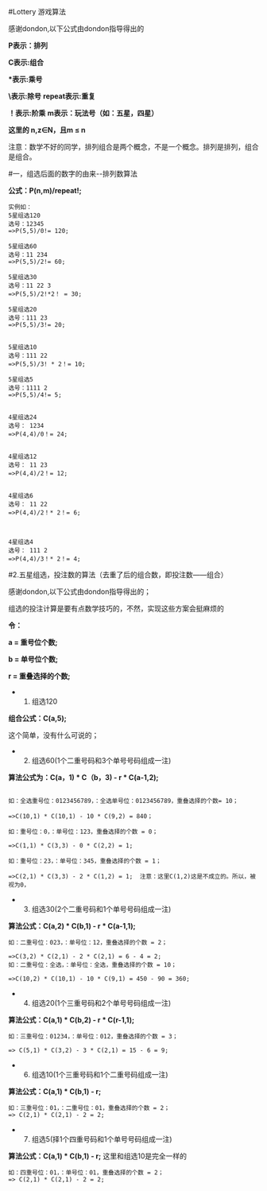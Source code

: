 #Lottery 游戏算法

感谢dondon,以下公式由dondon指导得出的

**P表示：排列**

**C表示:组合**

**\*表示:乘号**

**\\表示:除号**
**repeat表示:重复**

**！表示:阶乘**
**m表示：玩法号（如：五星，四星）**

**这里的 n,z∈N，且m ≤ n**


注意：数学不好的同学，排列组合是两个概念，不是一个概念。排列是排列，组合是组合。


#一，组选后面的数字的由来--排列数算法

**公式：P(n,m)/repeat!;**

```
实例如：
5星组选120
选号：12345
=>P(5,5)/0!= 120;

5星组选60
选号：11 234
=>P(5,5)/2!= 60;

5星组选30
选号：11 22 3
=>P(5,5)/2!*2！ = 30;

5星组选20
选号：111 23
=>P(5,5)/3!= 20;


5星组选10
选号：111 22 
=>P(5,5)/3! * 2！= 10;

5星组选5
选号：1111 2 
=>P(5,5)/4!= 5;


4星组选24
选号： 1234
=>P(4,4)/0！= 24;


4星组选12
选号： 11 23
=>P(4,4)/2！= 12;


4星组选6
选号： 11 22
=>P(4,4)/2！* 2！= 6;



4星组选4
选号： 111 2
=>P(4,4)/3！* 2！= 4;
```



#2.五星组选，投注数的算法（去重了后的组合数，即投注数——组合）

感谢dondon,以下公式由dondon指导得出的；

组选的投注计算是要有点数学技巧的，不然，实现这些方案会挺麻烦的

**令：**

**a = 重号位个数;**

**b = 单号位个数;**

**r = 重叠选择的个数;**


* 1. 组选120

**组合公式：C(a,5);**

这个简单，没有什么可说的；


* 2. 组选60(1个二重号码和3个单号号码组成一注)


**算法公式为：C(a，1) * C（b，3) - r * C(a-1,2);**
```

如：全选重号位：0123456789，：全选单号位：0123456789，重叠选择的个数= 10；

=>C(10,1) * C(10,1) - 10 * C(9,2) = 840；

如：重号位：0，：单号位：123，重叠选择的个数 = 0；

=>C(1,1) * C(3,3) - 0 * C(2,2) = 1;

如：重号位：23，：单号位：345，重叠选择的个数 = 1；

=>C(2,1) * C(3,3) - 2 * C(1,2) = 1;  注意：这里C(1,2)这是不成立的。所以，被视为0，

```


* 3. 组选30(2个二重号码和1个单号号码组成一注)

**算法公式：C(a,2) * C(b,1) - r * C(a-1,1);**
```
如：二重号位：023，：单号位：12，重叠选择的个数 = 2；

=>C(3,2) * C(2,1) - 2 * C(2,1) = 6 - 4 = 2;
如：二重号位：全选，：单号位：全选，重叠选择的个数 = 10；

=>C(10,2) * C(10,1) - 10 * C(9,1) = 450 - 90 = 360;

```


* 4. 组选20(1个三重号码和2个单号号码组成一注)

**算法公式：C(a,1) * C(b,2) - r * C(r-1,1);**

```
如：三重号位：01234，：单号位：012，重叠选择的个数 = 3；

=> C(5,1) * C(3,2) - 3 * C(2,1) = 15 - 6 = 9; 

```

* 6. 组选10(1个三重号码和1个二重号码组成一注)

**算法公式：C(a,1) * C(b,1) - r;**

```
如：三重号位：01，：二重号位：01，重叠选择的个数 = 2；
=> C(2,1) * C(2,1) - 2 = 2;

```

* 7. 组选5(择1个四重号码和1个单号号码组成一注)

**算法公式：C(a,1) * C(b,1) - r;**
这里和组选10是完全一样的

```
如：四重号位：01，：单号位：01，重叠选择的个数 = 2；
=> C(2,1) * C(2,1) - 2 = 2;

```







